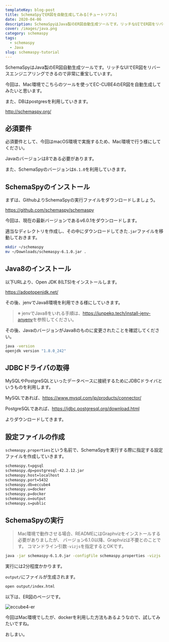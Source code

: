 ```yaml
---
templateKey: blog-post
title: SchemaSpyでER図を自動生成してみる[チュートリアル]
date: 2020-04-06
description: SchemaSpyはJava製のER図自動生成ツールです。リッチなUIでER図をリバースエンジニアリングできるので非常に重宝しています。
cover: /images/java.png
category: schemaspy
tags:
  - schemaspy
  - Java
slug: schemaspy-tutorial
---
```


SchemaSpyはJava製のER図自動生成ツールです。リッチなUIでER図をリバースエンジニアリングできるので非常に重宝しています。

今回は、Mac環境でこちらのツールを使ってEC-CUBE4のER図を自動生成してみたいと思います。

また、DBはpostgresを利用していきます。

<http://schemaspy.org/>

## 必須要件

必須要件として、今回はmacOS環境で実施するため、Mac環境で行う様にしてください。

Javaのバージョンは8である必要があります。

また、SchemaSpyのバージョンは`6.1.0`を利用していきます。

## SchemaSpyのインストール

まずは、GithubよりSchemaSpyの実行ファイルをダウンロードしましょう。

<https://github.com/schemaspy/schemaspy>

今回は、現在の最新バージョンであるv6.0.1をダウンロードします。

適当なディレクトリを作成し、その中にダウンロードしてきた`.jar`ファイルを移動しておきます。

```bash
mkdir ~/schemaspy
mv ~/Downloads/schemaspy-6.1.0.jar .
```

## Java8のインストール

以下URLより、Open JDK 8(LTS)をインストールします。

<https://adoptopenjdk.net/>

その後、jenvでJava8環境を利用できる様にしていきます。

> ※ jenvでJava8をいれる手順は、<https://junpeko.tech/install-jenv-anyenv>を参照してください。

その後、JavaのバージョンがJava8のものに変更されたことを確認してください。

```bash
java -version
openjdk version "1.8.0_242"
```

## JDBCドライバの取得

MySQLやPostgreSQLといったデータベースに接続するためにJDBCドライバというものを利用します。

MySQLであれば、<https://www.mysql.com/jp/products/connector/>

PostgreSQLであれば、<https://jdbc.postgresql.org/download.html>

よりダウンロードしてきます。

## 設定ファイルの作成

`schemaspy.properties`という名前で、SchemaSpyを実行する際に指定する設定ファイルを作成していきます。

```bash
schemaspy.t=pgsql
schemaspy.dp=postgresql-42.2.12.jar
schemaspy.host=localhost
schemaspy.port=5432
schemaspy.db=eccube4
schemaspy.u=docker
schemaspy.p=docker
schemaspy.o=output
schemaspy.s=public
```

## SchemaSpyの実行

> Mac環境で動作させる場合、READMEにはGraphvizをインストールする必要がありましたが、
> バージョン6.1.0以降、Graphvizは不要とのことです。
> コマンドライン引数`-vizjs`を指定するとOKです。

```bash
java -jar schemaspy-6.1.0.jar -configFile schemaspy.properties -vizjs
```

実行には2分程度かかります。

`output/`にファイルが生成されます。

```bash
open output/index.html
```

以下は、ER図のページです。

<img src="/images/eccube4-er.png" alt="eccube4-er" class="css-9taffg" />

今回はMac環境でしたが、dockerを利用した方法もあるようなので、試してみたいですね。

おしまい。
